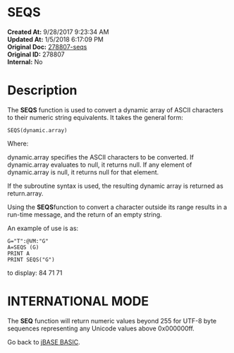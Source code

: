 # SEQS

**Created At:** 9/28/2017 9:23:34 AM  
**Updated At:** 1/5/2018 6:17:09 PM  
**Original Doc:** [278807-seqs](https://docs.jbase.com/36868-jbase-basic/278807-seqs)  
**Original ID:** 278807  
**Internal:** No  


# Description

The **SEQS** function is used to convert a dynamic array of ASCII characters to their numeric string equivalents. It takes the general form:

```
SEQS(dynamic.array)
```

Where:

dynamic.array specifies the ASCII characters to be converted. If dynamic.array evaluates to null, it returns null. If any element of dynamic.array is null, it returns null for that element.

If the subroutine syntax is used, the resulting dynamic array is returned as return.array.

Using the **SEQS**function to convert a character outside its range results in a run-time message, and the return of an empty string.

An example of use is as:

```
G="T":@VM:"G"
A=SEQS (G)
PRINT A
PRINT SEQS("G")
```

to display: 84 71 71

# **INTERNATIONAL MODE**

The **SEQ** function will return numeric values beyond 255 for UTF-8 byte sequences representing any Unicode values above 0x000000ff.



Go back to [jBASE BASIC](./../jbase-basic-programmers-reference-guide).

